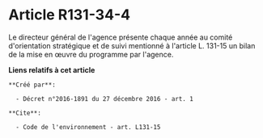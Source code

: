 # Article R131-34-4

Le directeur général de l'agence présente chaque année au comité d'orientation stratégique et de suivi mentionné à l'article
L. 131-15 un bilan de la mise en œuvre du programme par l'agence.

**Liens relatifs à cet article**

	**Créé par**:

	  - Décret n°2016-1891 du 27 décembre 2016 - art. 1

	**Cite**:

	  - Code de l'environnement - art. L131-15
